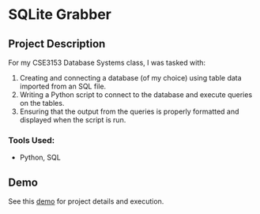# SQLite Grabber

## Project Description

For my CSE3153 Database Systems class, I was tasked with:

  1. Creating and connecting a database (of my choice) using table data imported from an SQL file.
  2. Writing a Python script to connect to the database and execute queries on the tables.
  3. Ensuring that the output from the queries is properly formatted and displayed when the script is run.

### Tools Used: 
* Python, SQL

## Demo
See this [demo](https://youtu.be/w_hlDxlomB0) for project details and execution.

